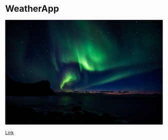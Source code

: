 # WeatherApp

![Image](https://github.com/sajal9922/WeatherApp/blob/main/backgroung.jpg)

[Link](https://sajal9922.github.io/WeatherApp/)
